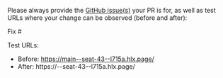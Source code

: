 Please always provide the [GitHub issue(s)](../issues) your PR is for, as well as test URLs where your change can be observed (before and after):

Fix #<gh-issue-id>

Test URLs:
- Before: https://main--seat-43--l715a.hlx.page/
- After: https://<branch>--seat-43--l715a.hlx.page/
